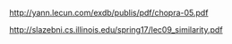 http://yann.lecun.com/exdb/publis/pdf/chopra-05.pdf

http://slazebni.cs.illinois.edu/spring17/lec09_similarity.pdf
